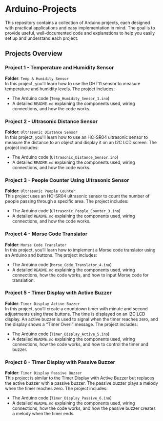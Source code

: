 # Arduino-Projects

This repository contains a collection of Arduino projects, each designed with practical applications and easy implementation in mind. The goal is to provide useful, well-documented code and explanations to help you easily set up and understand each project.

## Projects Overview

### Project 1 - Temperature and Humidity Sensor  
**Folder**: `Temp & Humidity Sensor`  
In this project, you'll learn how to use the DHT11 sensor to measure temperature and humidity levels. The project includes:
- The Arduino code (`Temp_Humidity_Sensor_1.ino`)
- A detailed `README.md` explaining the components used, wiring connections, and how the code works.

### Project 2 - Ultrasonic Distance Sensor  
**Folder**: `Ultrasonic Distance Sensor`  
In this project, you'll learn how to use an HC-SR04 ultrasonic sensor to measure the distance to an object and display it on an I2C LCD screen. The project includes:
- The Arduino code (`Ultrasonic_Distance_Sensor.ino`)
- A detailed `README.md` explaining the components used, wiring connections, and how the code works.

### Project 3 - People Counter Using Ultrasonic Sensor  
**Folder**: `Ultrasonic People Counter`  
This project uses an HC-SR04 ultrasonic sensor to count the number of people passing through a specific area. The project includes:
- The Arduino code (`Ultrasonic_People_Counter_3.ino`)
- A detailed `README.md` explaining the components used, wiring connections, and how the code works.

### Project 4 - Morse Code Translator  
**Folder**: `Morse Code Translator`  
In this project, you’ll learn how to implement a Morse code translator using an Arduino and buttons. The project includes:
- The Arduino code (`Morse_Code_Translator_4.ino`)
- A detailed `README.md` explaining the components used, wiring connections, how the code works, and how to input Morse code for translation.

### Project 5 - Timer Display with Active Buzzer  
**Folder**: `Timer Display Active Buzzer`  
In this project, you’ll create a countdown timer with minute and second adjustments using three buttons. The time is displayed on an I2C LCD display. An active buzzer is used to signal when the timer reaches zero, and the display shows a “Timer Over!” message. The project includes:
- The Arduino code (`Timer_Display_Active_5.ino`)
- A detailed `README.md` explaining the components used, wiring connections, how the code works, and how to control the timer and buzzer.

### Project 6 - Timer Display with Passive Buzzer  
**Folder**: `Timer Display Passive Buzzer`  
This project is similar to the Timer Display with Active Buzzer but replaces the active buzzer with a passive buzzer. The passive buzzer plays a melody when the timer reaches zero. The project includes:
- The Arduino code (`Timer_Display_Passive_6.ino`)
- A detailed `README.md` explaining the components used, wiring connections, how the code works, and how the passive buzzer creates a melody when the timer ends.

